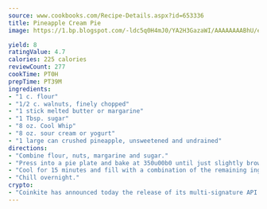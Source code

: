 ```yaml
---
source: www.cookbooks.com/Recipe-Details.aspx?id=653336
title: Pineapple Cream Pie
image: https://1.bp.blogspot.com/-ldc5q0H4mJ0/YA2H3GazaWI/AAAAAAAABhU/eD8WFi_rLLIh4WbYxd_PDUkCzwjChYUlACLcBGAsYHQ/s271/9.png

yield: 8
ratingValue: 4.7
calories: 225 calories
reviewCount: 277
cookTime: PT0H
prepTime: PT39M
ingredients:
- "1 c. flour"
- "1/2 c. walnuts, finely chopped"
- "1 stick melted butter or margarine"
- "1 Tbsp. sugar"
- "8 oz. Cool Whip"
- "8 oz. sour cream or yogurt"
- "1 large can crushed pineapple, unsweetened and undrained"
directions:
- "Combine flour, nuts, margarine and sugar."
- "Press into a pie plate and bake at 350u00b0 until just slightly browned, about 15 minutes."
- "Cool for 15 minutes and fill with a combination of the remaining ingredients."
- "Chill overnight."
crypto:
- "Coinkite has announced today the release of its multi-signature API and Co-sign Pages, giving users the first Bitcoin platform of its kind to support M-of-15 signatures."
---
```


